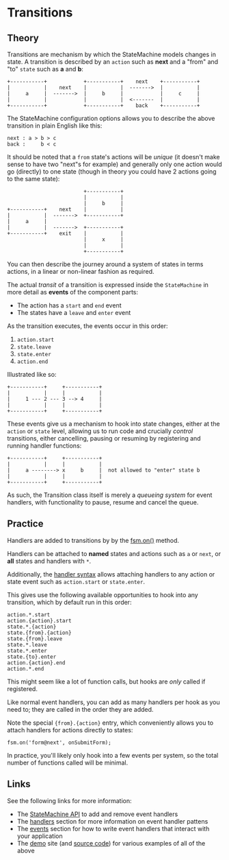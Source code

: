 # Transitions

## Theory

Transitions are mechanism by which the StateMachine models changes in state.
A transition is described by an `action` such as **next** and a "from" and "to" `state` such as **a** and **b**:

```
+-----------+            +-----------+    next    +-----------+
|           |    next    |           |  ------->  |           |
|     a     |  ------->  |     b     |            |     c     |
|           |            |           |  <-------  |           |
+-----------+            +-----------+    back    +-----------+
```

The StateMachine configuration options allows you to describe the above transition in plain English like this:

```
next : a > b > c
back :     b < c
```

It should be noted that a `from` state's actions will be _unique_ (it doesn't make sense to have two "next"s for example) and generally only one action would go (directly) to one state (though in theory you could have 2 actions going to the same state):

```
                         +-----------+
                         |           |
                         |     b     |
+-----------+    next    |           |
|           |  ------->  +-----------+
|     a     |
|           |  ------->  +-----------+
+-----------+    exit    |           |
                         |     x     |
                         |           |
                         +-----------+
```

You can then describe the journey around a system of states in terms actions, in a linear or non-linear fashion as required.

The actual _transit_ of a transition is expressed inside the `StateMachine` in more detail as **events** of the component parts:

- The action has a `start` and `end` event
- The states have a `leave` and `enter` event

As the transition executes, the events occur in this order:

1. `action.start`
2. `state.leave`
3. `state.enter`
4. `action.end`

Illustrated like so:

    +-----------+     +-----------+
    |           |     |           |
    |     1 --- 2 --- 3 --> 4     |
    |           |     |           |
    +-----------+     +-----------+

These events give us a mechanism to hook into state changes, either at the `action` or `state` level, allowing us to run code and crucially _control_ transitions, either cancelling, pausing or resuming by registering and running handler functions:

    +-----------+     +-----------+
    |           |     |           |
    |     a --------> x     b     |  not allowed to "enter" state b
    |           |     |           |
    +-----------+     +-----------+

As such, the Transition class itself is merely a _queueing system_ for event handlers, with functionality to pause, resume and cancel the queue.

## Practice

Handlers are added to transitions by by the [fsm.on()](../api/statemachine.md#on) method.

Handlers can be attached to **named** states and actions such as `a` or `next`, or **all** states and handlers with `*`.
 
Additionally, the [handler syntax](../config/handlers.md) allows attaching handlers to any action or state event such as `action.start` or `state.enter`.


This gives use the following available opportunities to hook into any transition, which by default run in this order:

    action.*.start
    action.{action}.start
    state.*.{action}
    state.{from}.{action}
    state.{from}.leave
    state.*.leave
    state.*.enter
    state.{to}.enter
    action.{action}.end
    action.*.end

This might seem like a lot of function calls, but hooks are *only* called if registered.

Like normal event handlers, you can add as many handlers per hook as you need to; they are called in the order they are added.

Note the special `{from}.{action}` entry, which conveniently allows you to attach handlers for actions directly to states:

```
fsm.on('form@next', onSubmitForm);
```

In practice, you'll likely only hook into a few events per system, so the total number of functions called will be minimal.

## Links

See the following links for more information:

- The [StateMachine API](../api/statemachine.md) to add and remove event handlers
- The [handlers](../config/handlers.md) section for more information on event handler pattens 
- The [events](../api/events.md) section for how to write event handlers that interact with your application
- The [demo](http://kaoengine.io/html/api) site (and [source code](../demo)) for various examples of all of the above